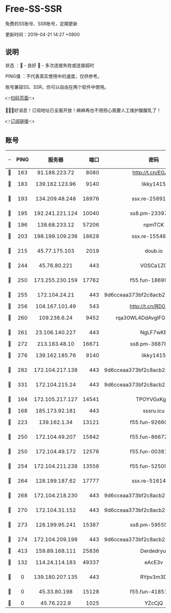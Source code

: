 # Free-SS-SSR

免费的SS账号、SSR账号，定期更新

更新时间：2019-04-21 14:27 +0800

## 说明

状态     ：🙂 - 良好 🙁 - 多次连接失败或连接超时

PING值   ：不代表真实使用中的速度，仅供参考。

账号兼容SS、SSR，你可以自由在两个软件中使用。

👉[扫码页面](https://liesauer.github.io/Free-SS-SSR/)👈

🎉🎉🎉好消息！订阅地址已全面开放！麻麻再也不用担心我要人工维护酸酸乳了！

👉[订阅链接](https://www.liesauer.net/yogurt/subscribe?ACCESS_TOKEN=DAYxR3mMaZAsaqUb)👈

## 账号

|-|PING|服务器|端口|密码|加密方式|区域|
|:----:|:----:|:-----:|-----:|:----:|:----:|:----:|
|🙂|163|91.188.223.72|8080|http://t.cn/EGJIyrl|rc4-md5|RU|
|🙂|183|139.162.123.96|9140|likky1415|aes-256-cfb|JP|
|🙂|193|134.209.48.248|18976|ssx.re-25891402|aes-256-cfb|US|
|🙂|195|192.241.221.124|10040|ss8.pm-23397099|aes-256-cfb|US|
|🙂|196|138.68.233.12|57206|npmTCK|rc4-md5|US|
|🙂|203|198.199.109.236|18628|ssx.re-15546219|aes-256-cfb|US|
|🙂|215|45.77.175.103|2019|doub.io|aes-128-ctr|SG|
|🙂|244|45.76.80.221|443|VOSCa1ZG|aes-256-cfb|DE|
|🙂|250|173.255.230.159|17762|f55.fun-18699425|aes-256-cfb|US|
|🙂|255|172.104.24.21|443|9d6cceaa373bf2c8acb22e60b6a58be6|aes-256-cfb|US|
|🙂|256|104.167.101.49|543|http://t.cn/RD0D7sx|rc4-md5|CA|
|🙂|260|109.238.6.24|9452|rqa30WL4DdAvgIFG6Fs3znzTa|aes-256-cfb|FR|
|🙂|261|23.106.140.227|443|NgLF7wKB|aes-256-cfb|US|
|🙂|272|213.183.48.10|16671|ss8.pm-36878004|rc4-md5|RU|
|🙂|276|139.162.185.76|9140|likky1415|aes-256-cfb|DE|
|🙂|282|172.104.217.138|443|9d6cceaa373bf2c8acb22e60b6a58be6|aes-256-cfb|US|
|🙂|331|172.104.215.24|443|9d6cceaa373bf2c8acb22e60b6a58be6|aes-256-cfb|US|
|🙂|164|172.105.217.127|14541|TPOYVGxKglpi|aes-256-cfb|JP|
|🙂|168|185.173.92.181|443|sssru.icu|rc4-md5|RU|
|🙂|223|139.162.1.34|13121|f55.fun-92660214|aes-256-cfb|SG|
|🙂|250|172.104.49.207|15842|f55.fun-86672367|aes-256-cfb|SG|
|🙂|250|172.104.49.172|12576|f55.fun-00381492|aes-256-cfb|SG|
|🙂|254|172.104.211.238|13556|f55.fun-52509074|aes-256-cfb|US|
|🙂|264|128.199.187.62|17777|ssx.re-51614706|aes-256-cfb|SG|
|🙂|268|172.104.218.230|443|9d6cceaa373bf2c8acb22e60b6a58be6|aes-256-cfb|US|
|🙂|270|172.104.31.152|443|9d6cceaa373bf2c8acb22e60b6a58be6|aes-256-cfb|US|
|🙂|273|128.199.95.241|15387|ss8.pm-59555042|aes-256-cfb|SG|
|🙂|274|172.104.209.198|443|9d6cceaa373bf2c8acb22e60b6a58be6|aes-256-cfb|US|
|🙂|413|159.89.168.111|25836|Derdedryuj|chacha20|IN|
|🙁|132|114.24.114.183|49337|eAcE3v|chacha20-ietf|TW|
|🙁|0|139.180.207.135|443|RYpv3m3D|aes-256-cfb|JP|
|🙁|0|45.33.80.198|15128|f55.fun-41851315|aes-256-cfb|US|
|🙁|0|45.76.222.9|1025|YZcCjQ|rc4-md5|JP|
